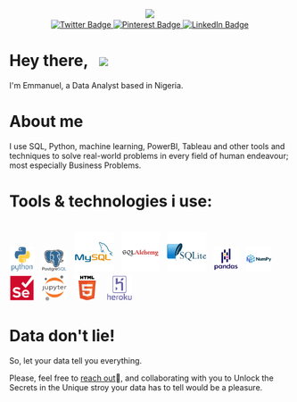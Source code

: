 <div id="header" align="center">
  <img src="https://media.giphy.com/media/M9gbBd9nbDrOTu1Mqx/giphy.gif" width="100"/>
</div>


<div id="badges" align="center">
  <a href="your-twitter-URL">
    <img src="https://img.shields.io/badge/Twitter-blue?style=for-the-badge&logo=twitter&logoColor=white" alt="Twitter Badge"/>
  </a>

   <a href="your-pinterest-URL">
    <img src="https://img.shields.io/badge/Pinterest-red?style=for-the-badge&logo=pinterest&logoColor=white" alt="Pinterest     Badge"/>
  </a>
  
  <a href="https://www.linkedin.com/in/emmanuel-obi-81957773">
    <img src="https://img.shields.io/badge/LinkedIn-blue?style=for-the-badge&logo=linkedin&logoColor=white" alt="LinkedIn Badge"/>
  </a>


</div>


<h1> Hey there, &nbsp;  
  <img src="https://media.giphy.com/media/hvRJCLFzcasrR4ia7z/giphy.gif" width="30px"/>
</h1>
  I'm Emmanuel, a Data Analyst based in Nigeria.
 &nbsp;  
  
# About me
I use SQL, Python, machine learning, PowerBI, Tableau and other tools and techniques to solve real-world problems in every field of human endeavour; most especially Business Problems.
&nbsp;  


<h1> Tools & technologies i use: <h1/>
<img src="https://github.com/devicons/devicon/blob/master/icons/python/python-original-wordmark.svg" title="Python" alt="Python" width="45" height="45"/>&nbsp;
<img src="https://github.com/devicons/devicon/blob/master/icons/postgresql/postgresql-original-wordmark.svg" title="Postgresql" alt="Postgresql" width="45" height="40"/>&nbsp;
<img src="https://github.com/devicons/devicon/blob/55609aa5bd817ff167afce0d965585c92040787a/icons/mysql/mysql-original-wordmark.svg?plain=1" title="MySQL" alt="MySQL" width="70" height="70"/>&nbsp;
<img src="https://github.com/devicons/devicon/blob/55609aa5bd817ff167afce0d965585c92040787a/icons/sqlalchemy/sqlalchemy-original-wordmark.svg" title="SQLAlchemy" alt="sqlalchemy" width="70" height="70"/>&nbsp;
<img src="https://github.com/devicons/devicon/blob/55609aa5bd817ff167afce0d965585c92040787a/icons/sqlite/sqlite-original-wordmark.svg" title="SQLite" alt="SQLite" width="70" height="70"/>&nbsp;
<img src="https://github.com/devicons/devicon/blob/master/icons/pandas/pandas-original-wordmark.svg" title="Pandas" alt="Pandas" width="45" height="45"/>&nbsp;
<img src="https://github.com/devicons/devicon/blob/master/icons/numpy/numpy-original-wordmark.svg" title="Numpy " alt="Numpy" width="45" height="45"/>&nbsp;
<img src="https://github.com/devicons/devicon/blob/master/icons/selenium/selenium-original.svg" title="Selenium" alt="Selenium" width="45" height="45"/>&nbsp;
<img src="https://github.com/devicons/devicon/blob/master/icons/jupyter/jupyter-original-wordmark.svg" title="Jupyter" alt="Jupyter" width="45" height="45"/>&nbsp;
<img src="https://github.com/devicons/devicon/blob/master/icons/html5/html5-original-wordmark.svg" title="html5" alt="html5" width="45" height="45"/>&nbsp;
<img src="https://github.com/devicons/devicon/blob/master/icons/heroku/heroku-original-wordmark.svg" title="Heroku" alt="Heroku" width="45" height="45"/>&nbsp;  
&nbsp;  
  
<h1> Data don't lie! </h1>
So, let your data tell you everything.

Please, feel free to [reach out](https://url.com)💬, and collaborating with you to Unlock the Secrets in the Unique stroy your data has to tell would be a pleasure.



<!--
**EnuelOB-1/EnuelOB-1** is a ✨ _special_ ✨ repository because its `README.md` (this file) appears on your GitHub profile.

Here are some ideas to get you started:

- 🔭 I’m currently working on ...
- 🌱 I’m currently learning ...
- 👯 I’m looking to collaborate on ...
- 🤔 I’m looking for help with ...
- 💬 Ask me about ...
- 📫 How to reach me: ...
- 😄 Pronouns: ...
- ⚡ Fun fact: ...
-->

